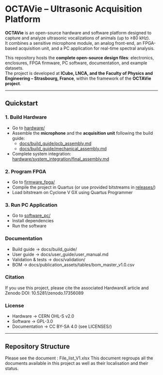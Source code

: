 # OCTAVie – Ultrasonic Acquisition Platform

**OCTAVie** is an open-source hardware and software platform designed to capture and analyze ultrasonic vocalizations of animals (up to ≥80 kHz).  
It combines a sensitive microphone module, an analog front-end, an FPGA-based acquisition unit, and a PC application for real-time spectral analysis.

This repository hosts the **complete open-source design files**: electronics, enclosures, FPGA firmware, PC software, documentation, and example datasets.  
The project is developed at **ICube, LNCA, and the Faculty of Physics and Engineering – Strasbourg, France**, within the framework of the **OCTAVie project**.

---

## Quickstart

### 1. Build Hardware
- Go to [hardware/](hardware/)  
- Assemble the **microphone** and the **acquisition unit** following the build guide:  
  - [docs/build_guide/pcb_assembly.md](docs/build_guide/pcb_assembly.md)  
  - [docs/build_guide/mechanical_assembly.md](docs/build_guide/mechanical_assembly.md)  
- Complete system integration: [hardware/system_integration/final_assembly.md](hardware/system_integration/final_assembly.md)

### 2. Program FPGA
- Go to [firmware_fpga/](firmware_fpga/)  
- Compile the project in Quartus (or use provided bitstreams in [releases/](releases/))  
- Load bitstream on Cyclone V GX using Quartus Programmer

### 3. Run PC Application
- Go to [software_pc/](software_pc/)  
- Install dependencies
- Run the software


### Documentation
- Build guide → docs/build_guide/
- User guide → docs/user_guide/user_manual.md
- Validation & tests → docs/validation/
- BOM → docs/publication_assets/tables/bom_master_v1.0.csv


### Citation
If you use this project, please cite the associated HardwareX article and Zenodo DOI:
10.5281/zenodo.17356089

### License
- Hardware → CERN OHL-S v2.0
- Software → GPL-3.0
- Documentation → CC BY-SA 4.0
(see LICENSES/)

---

## Repository Structure
Please see the document : File_list_V1.xlsx 
This document regroups all the documents available in this project as well as their localisation and their status.

